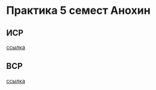 # Практика 5 семест Анохин

## ИСР

[ссылка](https://docs.google.com/document/d/1aO1dpVpG5gmxnobUSC2pWmQmO1SZExaBzgprnMuQ1lg/edit?usp=sharing)

## ВСР

[ссылка](https://docs.google.com/document/d/15Qi-8PsKjXjEWn0rdUg8OHSdekIklhUYXMbv8rV_gXI/edit?usp=sharing)
